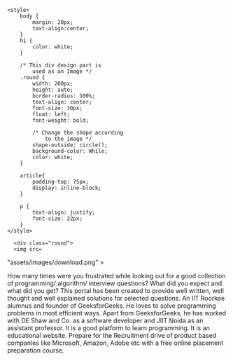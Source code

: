 <html>

<head>
	
	<style>
		body {
			margin: 20px;
			text-align:center;
		}
		h1 {
			color: white;
		}
		
		/* This div design part is
			used as an Image */
		.round {
			width: 200px;
			height: auto;
			border-radius: 100%;
			text-align: center;
			font-size: 30px;
			float: left;
			font-weight: bold;
			
			/* Change the shape according
				to the image */
			shape-outside: circle();
			background-color: While;
			color: white;
		}
		
		article{
			padding-top: 75px;
			display: inline-block;
		}
		
		p {
			text-align: justify;
			font-size: 22px;
		}
	</style>
</head>

<body>
	

	  <div class="round">
      <img src=
"assets/images/download.png" >
    </div>
	
	

<p>
		How many times were you frustrated while looking
		out for a good collection of programming/
		algorithm/ interview questions? What did you
		expect and what did you get? This portal has been
		created to provide well written, well thought and
		well explained solutions for selected questions.
		An IIT Roorkee alumnus and founder of
		GeeksforGeeks. He loves to solve programming
		problems in most efficient ways. Apart from
		GeeksforGeeks, he has worked with DE Shaw and
		Co. as a software developer and JIIT Noida as
		an assistant professor. It is a good platform
		to learn programming. It is an educational
		website. Prepare for the Recruitment drive of
		product based companies like Microsoft, Amazon,
		Adobe etc with a free online placement
		preparation course.
	</p>
</body>
</html>
